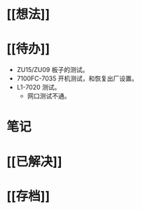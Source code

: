# [[想法]]

# [[待办]]
- ZU15/ZU09 板子的测试。
- 7100FC-7035 开机测试，和恢复出厂设置。
- L1-7020 测试。
	- 网口测试不通。
# 笔记

# [[已解决]]

# [[存档]]